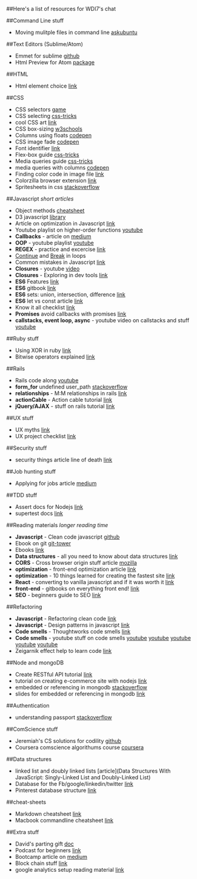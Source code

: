 ##Here's a list of resources for WDI7's chat

##Command Line stuff
* Moving mulitple files in command line [askubuntu](http://askubuntu.com/questions/214560/how-to-move-multiple-files-at-once-to-a-specific-destination-directory#217067)

##Text Editors (Sublime/Atom)
* Emmet for sublime [github](sergeche/emmet-sublime)
* Html Preview for Atom [package](https://atom.io/packages/atom-html-preview)

##HTML
* Html element choice [link](http://html5doctor.com/downloads/h5d-sectioning-flowchart.png)

##CSS
* CSS selectors [game](http://flukeout.github.io/)
* CSS selecting [css-tricks](https://css-tricks.com/whats-the-difference/)
* cool CSS art [link](http://a.singlediv.com/)
* CSS box-sizing [w3schools](http://www.w3schools.com/cssref/css3_pr_box-sizing.asp)
* Columns using floats [codepen](http://codepen.io/ga-sg/pen/GqKomb?editors=1100)
* CSS image fade [codepen](https://codepen.io/leemark/pen/DvliI)
* Font identifier [link](https://fount.artequalswork.com/)
* Flex-box guide [css-tricks](https://css-tricks.com/snippets/css/a-guide-to-flexbox/)
* Media queries guide [css-tricks](https://css-tricks.com/snippets/css/media-queries-for-standard-devices/)
* media queries with columns [codepen](http://codepen.io/jeremiahalex/pen/oYqRBd)
* Finding color code in image file [link](http://html-color-codes.info/colors-from-image/)
* Colorzilla browser extension [link](http://www.colorzilla.com/)
* Spritesheets in css [stackoverflow](http://stackoverflow.com/questions/18500801/resizing-background-sprite-image-to-fit-div)

##Javascript *short articles*
* Object methods [cheatsheet](https://www.cheatography.com/anas-95/cheat-sheets/javascript-object-methods/)
* D3 javascript [library](https://d3js.org/)
* Article on optimization in Javascript [link](http://archive.oreilly.com/pub/a/server-administration/excerpts/even-faster-websites/writing-efficient-javascript.html#the_fastest_conditionals)
* Youtube playlist on higher-order functions [youtube](https://www.youtube.com/playlist?list=PL0zVEGEvSaeEd9hlmCXrk5yUyqUag-n84)
* **Callbacks** - article on [medium](https://medium.freecodecamp.com/javascript-callbacks-explained-using-minions-da272f4d9bcd#.1e9qya2ok)
* **OOP** - youtube playlist [youtube](https://www.youtube.com/watch?v=rlLuL3jYLvA)
* **REGEX** - practice and excercise [link](https://regexone.com/)
* [Continue](https://developer.mozilla.org/en-US/docs/Web/JavaScript/Reference/Statements/continue) and [Break](https://developer.mozilla.org/en-US/docs/Web/JavaScript/Reference/Statements/break) in loops
* Common mistakes in Javascript [link](https://www.toptal.com/javascript/10-most-common-javascript-mistakes)
* **Closures** - youtube [video](https://www.youtube.com/watch?v=ImwrezYhw4w)
* **Closures** - Exploring in dev tools [link](http://devtoolsecrets.com/secret/debugging-inspect-scope-during-a-breakpoint.html)
* **ES6** Features [link](http://es6-features.org/#Constants)
* **ES6** gitbook [link](https://github.com/lukehoban/es6features)
* **ES6** sets: union, intersection, difference [link](http://www.2ality.com/2015/01/es6-set-operations.html)
* **ES6** let vs const article [link](https://mathiasbynens.be/notes/es6-const)
* Know it all checklist [link](https://know-it-all.io/)
* **Promises** avoid callbacks with promises [link](https://derickbailey.com/2016/09/27/ending-the-nested-tree-of-doom-with-chained-promises/)
* **callstacks, event loop, async** - youtube video on callstacks and stuff [youtube](https://www.youtube.com/watch?v=8aGhZQkoFbQ)

##Ruby stuff
* Using XOR in ruby [link](http://www.ardendertat.com/2011/12/13/programming-interview-questions-22-find-odd-occurring-element/)
* Bitwise operators explained [link](https://www.youtube.com/watch?v=JovNemG-iu8&feature=youtu.be&t=30m35s)

##Rails
* Rails code along [youtube](https://www.youtube.com/playlist?list=PL23ZvcdS3XPLNdRYB_QyomQsShx59tpc-)
* **form_for** undefined user_path [stackoverflow](http://stackoverflow.com/questions/14740702/form-for-undefined-method-user-path)
* **relationships** - M:M relationships in rails [link](http://jeffthomas.xyz/many-to-many-relationships-in-rails)
* **actionCable** - Action cable tutorial [link](https://www.nopio.com/blog/rails-chat-application-actioncable/)
* **jQuery/AJAX** - stuff on rails tutorial [link](https://pragmaticstudio.com/blog/2015/3/18/rails-jquery-ajax)

##UX stuff
* UX myths [link](http://uxmyths.com/)
* UX project checklist [link](https://uxchecklist.github.io/)

##Security stuff
* security things article line of death [link](https://textslashplain.com/2017/01/14/the-line-of-death/)

##Job hunting stuff
* Applying for jobs article [medium](https://medium.freecodecamp.com/5-key-learnings-from-the-post-bootcamp-job-search-9a07468d2331#.rvub5wjkc)

##TDD stuff
* Assert docs for Nodejs [link](https://nodejs.org/api/assert.html#assert_assert_strictequal_actual_expected_message)
* supertest docs [link](https://visionmedia.github.io/superagent/)

##Reading materials *longer reading time*
* **Javascript** - Clean code javascript [github](https://github.com/ryanmcdermott/clean-code-javascript)
* Ebook on git [git-tower](https://www.git-tower.com/learn/git/ebook/en/command-line/introduction#start)
* Ebooks [link](http://www.oreilly.com/free/reports.html)
* **Data structures** - all you need to know about data structures [link](https://github.com/thejameskyle/itsy-bitsy-data-structures/blob/master/itsy-bitsy-data-structures.js)
* **CORS** - Cross browser origin stuff article [mozilla](https://developer.mozilla.org/en-US/docs/Web/HTTP/Access_control_CORS)
* **optimization** - front-end optimization article [link](https://www.smashingmagazine.com/2016/12/front-end-performance-checklist-2017-pdf-pages/)
* **optimization** - 10 things learned for creating the fastest site [link](https://hackernoon.com/10-things-i-learned-making-the-fastest-site-in-the-world-18a0e1cdf4a7#.udq8dxo1n)
* **React** - converting to vanilla javascript and if it was worth it [link](https://hackernoon.com/how-i-converted-my-react-app-to-vanillajs-and-whether-or-not-it-was-a-terrible-idea-4b14b1b2faff#.88iqqf4wh)
* **front-end** - gitbooks on everything front end! [link](https://frontendmasters.gitbooks.io/front-end-handbook-2017/content/)
* **SEO** - beginners guide to SEO [link](https://moz.com/beginners-guide-to-seo)

##Refactoring
* **Javascript** - Refactoring clean code [link](https://refactoring.com/)
* **Javascript** - Design patterns in javascript [link](https://addyosmani.com/resources/essentialjsdesignpatterns/book/#modulepatternjavascript)
* **Code smells** - Thoughtworks code smells [link](https://sourcemaking.com/refactoring/smells)
* **Code smells** - youtube stuff on code smells [youtube](https://www.youtube.com/watch?v=3cNR0PohDPM) [youtube](https://www.youtube.com/watch?v=U4hIpntxWYc) [youtube](https://www.youtube.com/watch?v=szOkSrZGmHU)
[youtube](https://www.youtube.com/watch?v=n45-L8bp2cU)
[youtube](https://www.youtube.com/watch?v=n45-L8bp2cU)
* Zeigarnik effect help to learn code [link](https://medium.freecodecamp.com/can-the-zeigarnik-effect-help-you-learn-to-code-c64282ed0f7b#.nt2mokn8o)

##Node and mongoDB
* Create RESTful API tutorial [link](http://adrianmejia.com/blog/2014/10/01/creating-a-restful-api-tutorial-with-nodejs-and-mongodb/)
* tutorial on creating e-commerce site with nodejs [link](https://www.youtube.com/playlist?list=PL55RiY5tL51rajp7Xr_zk-fCFtzdlGKUp)
* embedded or referencing in mongodb [stackoverflow](http://stackoverflow.com/a/21317378)
* slides for embedded or referencing in mongodb [link](http://openmymind.net/Multiple-Collections-Versus-Embedded-Documents/#1)

##Authentication
* understanding passport [stackoverflow](http://stackoverflow.com/questions/27637609/understanding-passport-serialize-deserialize)

##ComScience stuff
* Jeremiah's CS solutions for codility [github](https://github.com/jeremiahalex/js-cs-examples)
* Coursera comscience algorithums course [coursera](https://www.coursera.org/learn/algorithms-part1)

##Data structures
* linked list and doubly linked lists [article](Data Structures With JavaScript: Singly-Linked List and Doubly-Linked List)
* Database for the Fb/google/linkedin/twitter [link](https://www.quora.com/What-do-big-websites-like-Facebook-Google-Twitter-and-LinkedIn-use-for-their-database)
* Pinterest database structure [link](http://highscalability.com/blog/2013/4/15/scaling-pinterest-from-0-to-10s-of-billions-of-page-views-a.html)

##cheat-sheets
* Markdown cheatsheet [link](https://github.com/adam-p/markdown-here/wiki/Markdown-Cheatsheet)
* Macbook commandline cheatsheet [link](https://github.com/0nn0/terminal-mac-cheatsheet)

##Extra stuff
* David's parting gift [doc](https://docs.google.com/document/d/1oz19QcS7-tpGRSt6xnhu5OwwTvHq9lUpeUgZ_fVJjew/edit?usp=drivesdk)
* Podcast for beginners [link](http://www.codenewbie.org/podcast)
* Bootcamp article on [medium](https://medium.com/@harrisleow/nus-arts-student-to-full-stack-developer-in-12-weeks-939de77a1292#.lngbsxmgc)
* Block chain stuff [link](https://anders.com/blockchain/)
* google analytics setup reading material [link](https://philipwalton.com/articles/the-google-analytics-setup-i-use-on-every-site-i-build/)
